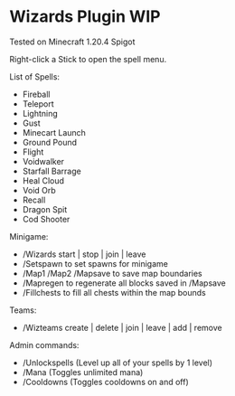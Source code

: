 # Wizards Plugin WIP
Tested on Minecraft 1.20.4 Spigot

Right-click a Stick to open the spell menu.

List of Spells:
- Fireball
- Teleport
- Lightning
- Gust
- Minecart Launch
- Ground Pound
- Flight
- Voidwalker
- Starfall Barrage
- Heal Cloud
- Void Orb
- Recall
- Dragon Spit
- Cod Shooter

Minigame:
- /Wizards start | stop | join | leave
- /Setspawn to set spawns for minigame
- /Map1 /Map2 /Mapsave to save map boundaries
- /Mapregen to regenerate all blocks saved in /Mapsave
- /Fillchests to fill all chests within the map bounds

Teams:
- /Wizteams create | delete | join | leave | add | remove

Admin commands:
- /Unlockspells (Level up all of your spells by 1 level)
- /Mana (Toggles unlimited mana)
- /Cooldowns (Toggles cooldowns on and off)
